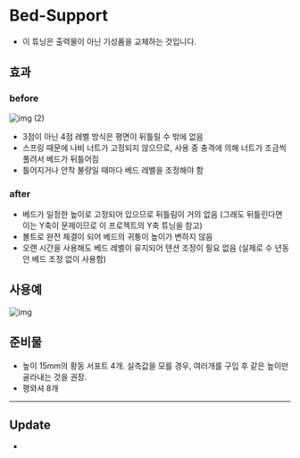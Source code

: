 # Bed-Support

- 이 튜닝은 출력물이 아닌 기성품을 교체하는 것입니다.

## 효과

### before

![img (2)](https://user-images.githubusercontent.com/14369006/236600288-84a9c3db-d424-47a4-a1b8-c882af6042ef.png)

- 3점이 아닌 4점 레벨 방식은 평면이 뒤틀릴 수 밖에 없음
- 스프링 때문에 나비 너트가 고정되지 않으므로, 사용 중 충격에 의해 너트가 조금씩 풀려서 베드가 뒤틀어짐
- 틀어지거나 안착 불량일 때마다 베드 레벨을 조정해야 함

### after
- 베드가 일정한 높이로 고정되어 있으므로 뒤틀림이 거의 없음 (그래도 뒤틀린다면 이는 Y축이 문제이므로 이 프로젝트의 Y축 튜닝을 참고)
- 볼트로 완전 체결이 되어 베드의 귀퉁이 높이가 변하지 않음
- 오랜 시간을 사용해도 베드 레벨이 유지되어 텐션 조정이 필요 없음 (실제로 수 년동안 베드 조정 없이 사용함)

## 사용예

![img](https://user-images.githubusercontent.com/14369006/236600194-3342afda-62d7-4fc8-a90a-27378f2dbe16.png)


## 준비물

- 높이 15mm의 황동 서포트 4개. 실측값을 모를 경우, 여러개를 구입 후 같은 높이만 골라내는 것을 권장.
- 평와셔 8개

***
## Update

-
